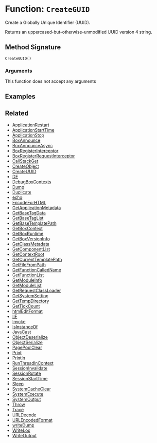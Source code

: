 [comment]: # (Note: This documentation is generated dynamically in the build process.  To modify the contents, change the javadoc on the _invoke method of the BIF class)

# Function: `CreateGUID`

Create a Globally Unique Identifier (UUID).

<p>

 Returns an uppercased-but-otherwise-unmodified UUID version 4 string.

## Method Signature

```
CreateGUID()
```

### Arguments

This function does not accept any arguments

## Examples



## Related

  * [ApplicationRestart](./ApplicationRestart.md)
  * [ApplicationStartTime](./ApplicationStartTime.md)
  * [ApplicationStop](./ApplicationStop.md)
  * [BoxAnnounce](./BoxAnnounce.md)
  * [BoxAnnounceAsync](./BoxAnnounceAsync.md)
  * [BoxRegisterInterceptor](./BoxRegisterInterceptor.md)
  * [BoxRegisterRequestInterceptor](./BoxRegisterRequestInterceptor.md)
  * [CallStackGet](./CallStackGet.md)
  * [CreateObject](./CreateObject.md)
  * [CreateUUID](./CreateUUID.md)
  * [DE](./DE.md)
  * [DebugBoxContexts](./DebugBoxContexts.md)
  * [Dump](./Dump.md)
  * [Duplicate](./Duplicate.md)
  * [echo](./echo.md)
  * [EncodeForHTML](./EncodeForHTML.md)
  * [GetApplicationMetadata](./GetApplicationMetadata.md)
  * [GetBaseTagData](./GetBaseTagData.md)
  * [GetBaseTagList](./GetBaseTagList.md)
  * [GetBaseTemplatePath](./GetBaseTemplatePath.md)
  * [GetBoxContext](./GetBoxContext.md)
  * [GetBoxRuntime](./GetBoxRuntime.md)
  * [GetBoxVersionInfo](./GetBoxVersionInfo.md)
  * [GetClassMetadata](./GetClassMetadata.md)
  * [GetComponentList](./GetComponentList.md)
  * [GetContextRoot](./GetContextRoot.md)
  * [GetCurrentTemplatePath](./GetCurrentTemplatePath.md)
  * [GetFileFromPath](./GetFileFromPath.md)
  * [GetFunctionCalledName](./GetFunctionCalledName.md)
  * [GetFunctionList](./GetFunctionList.md)
  * [GetModuleInfo](./GetModuleInfo.md)
  * [GetModuleList](./GetModuleList.md)
  * [GetRequestClassLoader](./GetRequestClassLoader.md)
  * [GetSystemSetting](./GetSystemSetting.md)
  * [GetTempDirectory](./GetTempDirectory.md)
  * [GetTickCount](./GetTickCount.md)
  * [htmlEditFormat](./htmlEditFormat.md)
  * [IIF](./IIF.md)
  * [Invoke](./Invoke.md)
  * [IsInstanceOf](./IsInstanceOf.md)
  * [JavaCast](./JavaCast.md)
  * [ObjectDeserialize](./ObjectDeserialize.md)
  * [ObjectSerialize](./ObjectSerialize.md)
  * [PagePoolClear](./PagePoolClear.md)
  * [Print](./Print.md)
  * [Println](./Println.md)
  * [RunThreadInContext](./RunThreadInContext.md)
  * [SessionInvalidate](./SessionInvalidate.md)
  * [SessionRotate](./SessionRotate.md)
  * [SessionStartTime](./SessionStartTime.md)
  * [Sleep](./Sleep.md)
  * [SystemCacheClear](./SystemCacheClear.md)
  * [SystemExecute](./SystemExecute.md)
  * [SystemOutput](./SystemOutput.md)
  * [Throw](./Throw.md)
  * [Trace](./Trace.md)
  * [URLDecode](./URLDecode.md)
  * [URLEncodedFormat](./URLEncodedFormat.md)
  * [writeDump](./writeDump.md)
  * [WriteLog](./WriteLog.md)
  * [WriteOutput](./WriteOutput.md)
